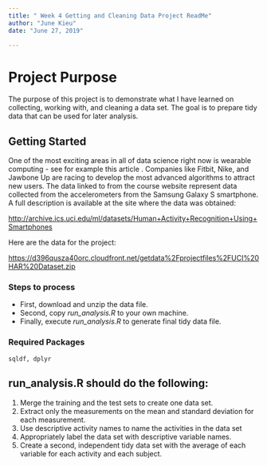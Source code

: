 ```yaml
---
title: " Week 4 Getting and Cleaning Data Project ReadMe"
author: "June Kieu"
date: "June 27, 2019"

---
```


# Project Purpose

The purpose of this project is to demonstrate what I have learned on collecting, working with, and cleaning a data set. The goal is to prepare tidy data that can be used for later analysis.

## Getting Started

One of the most exciting areas in all of data science right now is wearable computing - see for example this article . Companies like Fitbit, Nike, and Jawbone Up are racing to develop the most advanced algorithms to attract new users. The data linked to from the course website represent data collected from the accelerometers from the Samsung Galaxy S smartphone. A full description is available at the site where the data was obtained:

http://archive.ics.uci.edu/ml/datasets/Human+Activity+Recognition+Using+Smartphones

Here are the data for the project:

https://d396qusza40orc.cloudfront.net/getdata%2Fprojectfiles%2FUCI%20HAR%20Dataset.zip

### Steps to process

* First, download and unzip the data file.
* Second, copy *run_analysis.R* to your own machine.
* Finally, execute *run_analysis.R* to generate final tidy data file.

### Required Packages

```
sqldf, dplyr
```
## run_analysis.R should do the following:

1. Merge the training and the test sets to create one data set.
2. Extract only the measurements on the mean and standard deviation for each measurement.
3. Use descriptive activity names to name the activities in the data set
4. Appropriately label the data set with descriptive variable names.
5. Create a second, independent tidy data set with the average of each variable for each activity and each subject.
